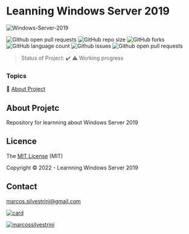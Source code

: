 # Leanning Windows Server 2019

<!---Esses são exemplos. Veja https://shields.io para outras pessoas ou para personalizar este conjunto de escudos. Você pode querer incluir dependências, status do projeto e informações de licença aqui--->

![Windows-Server-2019](https://user-images.githubusercontent.com/62715900/194065961-5d4501e9-d016-4592-ba74-b4f5821d22b1.png)

![Github open pull requests](https://img.shields.io/github/license/marcossilvestrini/learning-windows-server-2019?label=license&style=for-the-badge)
![GitHub repo size](https://img.shields.io/github/repo-size/marcossilvestrini/learning-windows-server-2019?style=for-the-badge)
![GitHub forks](https://img.shields.io/github/forks/marcossilvestrini/learning-windows-server-2019?style=for-the-badge)
![GitHub language count](https://img.shields.io/github/languages/count/marcossilvestrini/learning-windows-server-2019?style=for-the-badge)
![Github issues](https://img.shields.io/github/issues/marcossilvestrini/learning-windows-server-2019?label=issues&style=for-the-badge)
![Github open pull requests](https://img.shields.io/github/issues-pr/marcossilvestrini/learning-windows-server-2019?style=for-the-badge)

> Status of Project: :heavy_check_mark: :warning: Working progress

### Topics

:small_blue_diamond: [About Project](#about-projetc)

## About Projetc

Repository for learnning about Windows Server 2019

## Licence

The [MIT License](LICENSE) (MIT)

Copyright :copyright: 2022 - Learnning Windows Server 2019

## Contact

marcos.silvestrini@gmail.com

[![card](https://github-readme-stats.vercel.app/api?username=marcossilvestrini&theme=dark&show_icons=true)](https://github.com/anuraghazra/github-readme-stats)

[![marcossilvestrini](https://github-readme-stats.vercel.app/api/top-langs/?username=marcossilvestrini&hide=html&layout=compact&theme=dark)](https://github.com/anuraghazra/github-readme-stats)
